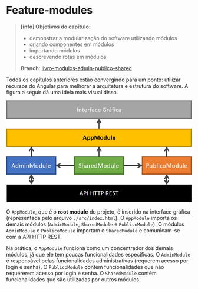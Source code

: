 # Feature-modules

> **\[info\] Objetivos do capítulo:**
>
> * demonstrar a modularização do software utilizando módulos
> * criando componentes em módulos
> * importando módulos
> * descrevendo rotas em módulos
>
> **Branch**: [livro-modulos-admin-publico-shared](https://github.com/jacksongomesbr/angular-escola/tree/livro-modulos-admin-publico-shared)

Todos os capítulos anteriores estão convergindo para um ponto: utilizar recursos do Angular para melhorar a arquitetura e estrutura do software. A figura a seguir dá uma ideia mais visual disso.

![Arquitetura do software demonstrando interações entre módulos e API](/assets/software-arquitetura-modulos-api.png)

O `AppModule`, que é o **root module** do projeto, é inserido na interface gráfica \(representada pelo arquivo `./src/index.html`\). O `AppModule` importa os demais módulos \(`AdminModule`, `SharedModule` e `PublicoModule`\). O módulos `AdminModule` e `PublicoModule` importam o `SharedModule` e comunicam-se com a API HTTP REST.

Na prática, o `AppModule` funciona como um concentrador dos demais módulos, já que ele tem poucas funcionalidades específicas. O `AdminModule` é responsável pelas funcionalidades administrativas \(requerem acesso por login e senha\). O `PublicoModule` contém funcionalidades que não requererem acesso por login e senha. O `SharedModule` contém funcionalidades que são utilizadas por outros módulos.



